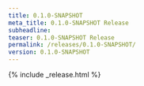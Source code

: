 ```yaml
---
title: 0.1.0-SNAPSHOT
meta_title: 0.1.0-SNAPSHOT Release
subheadline: 
teaser: 0.1.0-SNAPSHOT Release
permalink: /releases/0.1.0-SNAPSHOT/
version: 0.1.0-SNAPSHOT
---
```


{% include _release.html %}
